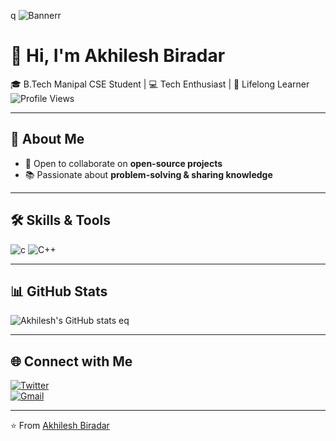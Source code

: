 q<!-- Banner or GIF (replace the link with your own if you want a custom one) -->
![Banner](https://media.giphy.com/media/qgQUggAC3Pfv687qPC/giphy.gif)r

# 👋 Hi, I'm Akhilesh Biradar  

🎓 B.Tech Manipal CSE Student | 💻 Tech Enthusiast | 🌱 Lifelong Learner  
![Profile Views](https://komarev.com/ghpvc/?username=akhileshbiradar&label=Profile%20views&color=0e75b6&style=flat)

---

## 🚀 About Me    
- 🤝 Open to collaborate on **open-source projects**  
- 📚 Passionate about **problem-solving & sharing knowledge**  

---

## 🛠️ Skills & Tools  
![c](https://img.shields.io/bagde/c-00599c?style=for-the-badge&logo=c&logocolor=white)
![C++](https://img.shields.io/badge/C++-00599C?style=for-the-badge&logo=cplusplus&logoColor=white)

---

## 📊 GitHub Stats  
![Akhilesh's GitHub stats](https://github-readme-stats.vercel.app/api?username=akhileshbiradar&show_icons=true&theme=tokyronight)  eq

---

## 🌐 Connect with Me  
[![Twitter](https://img.shields.io/badge/Twitter-black?style=for-the-badge&logo=twitter)](https://twitter.com/)  
[![Gmail](https://img.shields.io/badge/Email-D14836?style=for-the-badge&logo=gmail&logoColor=white)](mailto:your.email@example.com)  

---

⭐️ From [Akhilesh Biradar](https://github.com/akhileshbiradar24)

